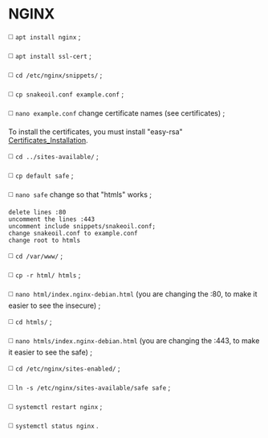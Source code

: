 # NGINX
◻️ `apt install nginx` ;

◻️ `apt install ssl-cert` ;

◻️ `cd /etc/nginx/snippets/` ;

◻️ `cp snakeoil.conf example.conf` ;

◻️ `nano example.conf` change certificate names (see certificates) ;

To install the certificates, you must install "easy-rsa" [Certificates_Installation](https://github.com/JoseCarvalho1026/Certificates_Installation).

◻️ `cd ../sites-available/` ;

◻️ `cp default safe` ;

◻️ `nano safe` change so that "htmls" works ;
```
delete lines :80
uncomment the lines :443
uncomment include snippets/snakeoil.conf;
change snakeoil.conf to example.conf
change root to htmls
```
◻️ `cd /var/www/` ;

◻️ `cp -r html/ htmls` ;

◻️ `nano html/index.nginx-debian.html` (you are changing the :80, to make it easier to see the insecure) ;

◻️ `cd htmls/` ;

◻️ `nano htmls/index.nginx-debian.html` (you are changing the :443, to make it easier to see the safe) ;

◻️ `cd /etc/nginx/sites-enabled/` ;

◻️ `ln -s /etc/nginx/sites-available/safe safe` ;

◻️ `systemctl restart nginx` ;

◻️ `systemctl status nginx` .
